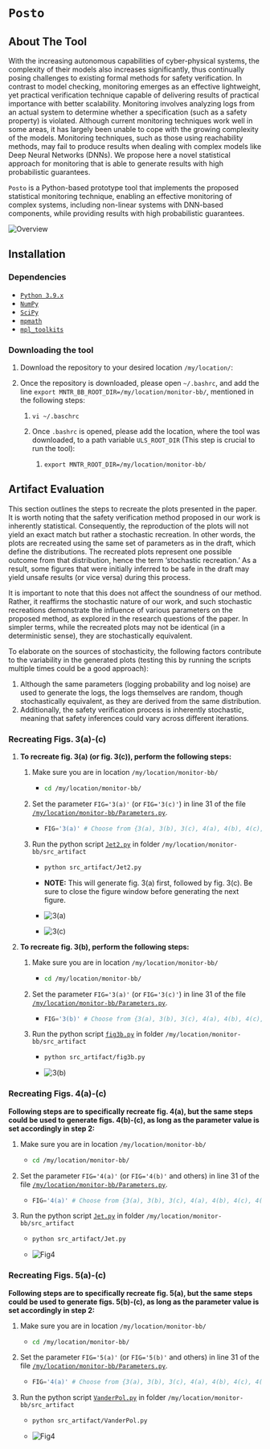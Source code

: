 # `Posto` 
## About The Tool

With the increasing autonomous capabilities of cyber-physical systems, the complexity of their models also increases significantly, thus continually posing challenges to existing formal methods for safety verification. In contrast to model checking, monitoring emerges as an effective lightweight, yet practical verification technique capable of delivering results of practical importance with better scalability. Monitoring involves analyzing logs from an actual system to determine whether a specification (such as a safety property) is violated.  Although current monitoring techniques work well in some areas, it has largely been unable to cope with the growing complexity of the models. Monitoring techniques, such as those using reachability methods, may fail to produce results when dealing with complex models like Deep Neural Networks (DNNs). We propose here a novel statistical approach for monitoring that is able to generate results with high probabilistic guarantees. 

`Posto` is a Python-based prototype tool that implements the proposed statistical monitoring technique, enabling an effective monitoring of complex systems, including non-linear systems with DNN-based components, while providing results with high probabilistic guarantees.

![Overview](https://github.com/bineet-coderep/monitor-bb/blob/main/figs/Overview.png)


## Installation

### Dependencies

- [`Python 3.9.x`](https://www.python.org/)
- [`NumPy`](https://numpy.org/)
- [`SciPy`](https://scipy.org/)
- [`mpmath`](https://mpmath.org/)
- [`mpl_toolkits`](https://matplotlib.org/2.2.2/mpl_toolkits/index.html)

### Downloading the tool

1. Download the repository to your desired location `/my/location/`:

2. Once the repository is downloaded, please open `~/.bashrc`, and add the line `export MNTR_BB_ROOT_DIR=/my/location/monitor-bb/`, mentioned in the following steps:

   1. ```shell
      vi ~/.baschrc
      ```

   2. Once `.bashrc` is opened, please add the location, where the tool was downloaded, to a path variable `ULS_ROOT_DIR` (This step is crucial to run the tool):

      1. ```shell
         export MNTR_ROOT_DIR=/my/location/monitor-bb/
         ```

## Artifact Evaluation

This section outlines the steps to recreate the plots presented in the paper. It is worth noting that the safety verification method proposed in our work is inherently statistical. Consequently, the reproduction of the plots will not yield an exact match but rather a stochastic recreation. In other words, the plots are recreated using the same set of parameters as in the draft, which define the distributions. The recreated plots represent one possible outcome from that distribution, hence the term ‘stochastic recreation.’ As a result, some figures that were initially inferred to be safe in the draft may yield unsafe results (or vice versa) during this process.

It is important to note that this does not affect the soundness of our method. Rather, it reaffirms the stochastic nature of our work, and such stochastic recreations demonstrate the influence of various parameters on the proposed method, as explored in the research questions of the paper. In simpler terms, while the recreated plots may not be identical (in a deterministic sense), they are stochastically equivalent.

To elaborate on the sources of stochasticity, the following factors contribute to the variability in the generated plots (testing this by running the scripts multiple times could be a good approach):

1. Although the same parameters (logging probability and log noise) are used to generate the logs, the logs themselves are random, though stochastically equivalent, as they are derived from the same distribution.
2. Additionally, the safety verification process is inherently stochastic, meaning that safety inferences could vary across different iterations. 

### Recreating Figs. 3(a)-(c)

1. **To recreate fig. 3(a) (or fig. 3(c)), perform the following steps:**

   1. Make sure you are in location `/my/location/monitor-bb/`

      * ```bash
        cd /my/location/monitor-bb/
        ```

   2. Set the parameter `FIG='3(a)'` (or `FIG='3(c)'`) in line 31 of the file [`/my/location/monitor-bb/Parameters.py`](https://github.com/bineet-coderep/monitor-bb/blob/main/Parameters.py).

      * ```python
        FIG='3(a)' # Choose from {3(a), 3(b), 3(c), 4(a), 4(b), 4(c), 4(d), 5(a), 5(b), 5(c), 5(d)}
        ```

   3. Run the python script [`Jet2.py`](https://github.com/bineet-coderep/monitor-bb/blob/main/src_artifact/Jet2.py) in folder `/my/location/monitor-bb/src_artifact`

      * ```bash
        python src_artifact/Jet2.py
        ```

      * **NOTE:** This will generate fig. 3(a) first, followed by fig. 3(c). Be sure to close the figure window before generating the next figure.

      * ![3(a)](https://github.com/bineet-coderep/monitor-bb/blob/main/figs/3(a).png)

      * ![3(c)](https://github.com/bineet-coderep/monitor-bb/blob/main/figs/3(c).png)

2. **To recreate fig. 3(b), perform the following steps:**

   1. Make sure you are in location `/my/location/monitor-bb/`

      * ```bash
        cd /my/location/monitor-bb/
        ```

   2. Set the parameter `FIG='3(a)'` (or `FIG='3(c)'`) in line 31 of the file [`/my/location/monitor-bb/Parameters.py`](https://github.com/bineet-coderep/monitor-bb/blob/main/Parameters.py).

      * ```python
        FIG='3(b)' # Choose from {3(a), 3(b), 3(c), 4(a), 4(b), 4(c), 4(d), 5(a), 5(b), 5(c), 5(d)}
        ```

   3. Run the python script [`fig3b.py`](https://github.com/bineet-coderep/monitor-bb/blob/main/src_artifact/fig3b.py) in folder `/my/location/monitor-bb/src_artifact`

      * ```bash
        python src_artifact/fig3b.py
        ```

      * ![3(b)](https://github.com/bineet-coderep/monitor-bb/blob/main/figs/3(b).png)

### Recreating Figs. 4(a)-(c)

**Following steps are to specifically recreate fig. 4(a), but the same steps could be used to generate figs. 4(b)-(c), as long as the parameter value is set accordingly in step 2:**

1. Make sure you are in location `/my/location/monitor-bb/`

   * ```bash
     cd /my/location/monitor-bb/
     ```

2. Set the parameter `FIG='4(a)'` (or `FIG='4(b)'` and others) in line 31 of the file [`/my/location/monitor-bb/Parameters.py`](https://github.com/bineet-coderep/monitor-bb/blob/main/Parameters.py).

   * ```python
     FIG='4(a)' # Choose from {3(a), 3(b), 3(c), 4(a), 4(b), 4(c), 4(d), 5(a), 5(b), 5(c), 5(d)}
     ```

3. Run the python script [`Jet.py`](https://github.com/bineet-coderep/monitor-bb/blob/main/src_artifact/Jet.py) in folder `/my/location/monitor-bb/src_artifact`

   * ```bash
     python src_artifact/Jet.py
     ```

   * ![Fig4](https://github.com/bineet-coderep/monitor-bb/blob/main/figs/Fig4.png)

### Recreating Figs. 5(a)-(c)

**Following steps are to specifically recreate fig. 5(a), but the same steps could be used to generate figs. 5(b)-(c), as long as the parameter value is set accordingly in step 2:**

1. Make sure you are in location `/my/location/monitor-bb/`

   * ```bash
     cd /my/location/monitor-bb/
     ```

2. Set the parameter `FIG='5(a)'` (or `FIG='5(b)'` and others) in line 31 of the file [`/my/location/monitor-bb/Parameters.py`](https://github.com/bineet-coderep/monitor-bb/blob/main/Parameters.py).

   * ```python
     FIG='4(a)' # Choose from {3(a), 3(b), 3(c), 4(a), 4(b), 4(c), 4(d), 5(a), 5(b), 5(c), 5(d)}
     ```

3. Run the python script [`VanderPol.py`](https://github.com/bineet-coderep/monitor-bb/blob/main/src_artifact/VanderPol.py) in folder `/my/location/monitor-bb/src_artifact`

   * ```bash
     python src_artifact/VanderPol.py
     ```

   * ![Fig4](https://github.com/bineet-coderep/monitor-bb/blob/main/figs/Fig5.png)

   

